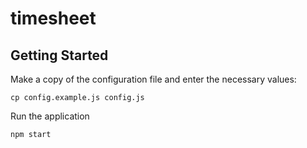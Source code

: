 # timesheet

## Getting Started

Make a copy of the configuration file and enter the necessary values:

```
cp config.example.js config.js
```

Run the application

```
npm start
```
